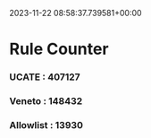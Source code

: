 2023-11-22 08:58:37.739581+00:00
# Rule Counter 
 ### UCATE : 407127

 ### Veneto : 148432

 ### Allowlist : 13930